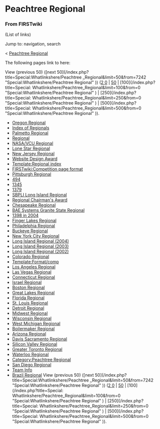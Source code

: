 # Peachtree Regional

### From FIRSTwiki

(List of links)

Jump to: navigation, search

&lt; [Peachtree Regional](/index.php?title=Peachtree_Regional&redirect=no
"Peachtree Regional" )  

The following pages link to here:

View (previous 50) ([next 50](/index.php?title=Special:Whatlinkshere/Peachtree
_Regional&limit=50&from=7242 "Special:Whatlinkshere/Peachtree Regional" )) ([2
0](/index.php?title=Special:Whatlinkshere/Peachtree_Regional&limit=20&from=0
"Special:Whatlinkshere/Peachtree Regional" ) |
[50](/index.php?title=Special:Whatlinkshere/Peachtree_Regional&limit=50&from=0
"Special:Whatlinkshere/Peachtree Regional" ) | [100](/index.php?title=Special:
Whatlinkshere/Peachtree_Regional&limit=100&from=0
"Special:Whatlinkshere/Peachtree Regional" ) | [250](/index.php?title=Special:
Whatlinkshere/Peachtree_Regional&limit=250&from=0
"Special:Whatlinkshere/Peachtree Regional" ) | [500](/index.php?title=Special:
Whatlinkshere/Peachtree_Regional&limit=500&from=0
"Special:Whatlinkshere/Peachtree Regional" )).

  * [Oregon Regional](Oregon_Regional "Oregon Regional" )
  * [Index of Regionals](Index_of_Regionals "Index of Regionals" )
  * [Palmetto Regional](Palmetto_Regional "Palmetto Regional" )
  * [Regional](Regional "Regional" )
  * [NASA/VCU Regional](NASA/VCU_Regional "NASA/VCU Regional" )
  * [Lone Star Regional](Lone_Star_Regional "Lone Star Regional" )
  * [New Jersey Regional](New_Jersey_Regional "New Jersey Regional" )
  * [Website Design Award](Website_Design_Award "Website Design Award" )
  * [Template:Regional index](Template:Regional_index "Template:Regional index" )
  * [FIRSTwiki:Competition page format](FIRSTwiki:Competition_page_format "FIRSTwiki:Competition page format" )
  * [Pittsburgh Regional](Pittsburgh_Regional "Pittsburgh Regional" )
  * [494](494 "494" )
  * [1345](1345 "1345" )
  * [1379](1379 "1379" )
  * [SBPLI Long Island Regional](SBPLI_Long_Island_Regional "SBPLI Long Island Regional" )
  * [Regional Chairman's Award](Regional_Chairman%27s_Award "Regional Chairman's Award" )
  * [Chesapeake Regional](Chesapeake_Regional "Chesapeake Regional" )
  * [BAE Systems Granite State Regional](BAE_Systems_Granite_State_Regional "BAE Systems Granite State Regional" )
  * [1398 in 2004](1398_in_2004 "1398 in 2004" )
  * [Finger Lakes Regional](Finger_Lakes_Regional "Finger Lakes Regional" )
  * [Philadelphia Regional](Philadelphia_Regional "Philadelphia Regional" )
  * [Buckeye Regional](Buckeye_Regional "Buckeye Regional" )
  * [New York City Regional](New_York_City_Regional "New York City Regional" )
  * [Long Island Regional (2004)](Long_Island_Regional_%282004%29 "Long Island Regional \(2004\)" )
  * [Long Island Regional (2003)](Long_Island_Regional_%282003%29 "Long Island Regional \(2003\)" )
  * [Long Island Regional (2002)](Long_Island_Regional_%282002%29 "Long Island Regional \(2002\)" )
  * [Colorado Regional](Colorado_Regional "Colorado Regional" )
  * [Template:Format/comp](Template:Format/comp "Template:Format/comp" )
  * [Los Angeles Regional](Los_Angeles_Regional "Los Angeles Regional" )
  * [Las Vegas Regional](Las_Vegas_Regional "Las Vegas Regional" )
  * [Connecticut Regional](Connecticut_Regional "Connecticut Regional" )
  * [Israel Regional](Israel_Regional "Israel Regional" )
  * [Boston Regional](Boston_Regional "Boston Regional" )
  * [Great Lakes Regional](Great_Lakes_Regional "Great Lakes Regional" )
  * [Florida Regional](Florida_Regional "Florida Regional" )
  * [St. Louis Regional](St._Louis_Regional "St. Louis Regional" )
  * [Detroit Regional](Detroit_Regional "Detroit Regional" )
  * [Midwest Regional](Midwest_Regional "Midwest Regional" )
  * [Wisconsin Regional](Wisconsin_Regional "Wisconsin Regional" )
  * [West Michigan Regional](West_Michigan_Regional "West Michigan Regional" )
  * [Boilermaker Regional](Boilermaker_Regional "Boilermaker Regional" )
  * [Arizona Regional](Arizona_Regional "Arizona Regional" )
  * [Davis Sacramento Regional](Davis_Sacramento_Regional "Davis Sacramento Regional" )
  * [Silicon Valley Regional](Silicon_Valley_Regional "Silicon Valley Regional" )
  * [Greater Toronto Regional](Greater_Toronto_Regional "Greater Toronto Regional" )
  * [Waterloo Regional](Waterloo_Regional "Waterloo Regional" )
  * [Category:Peachtree Regional](Category:Peachtree_Regional "Category:Peachtree Regional" )
  * [San Diego Regional](San_Diego_Regional "San Diego Regional" )
  * [Team Info](Team_Info "Team Info" )
  * [Brazil Regional](Brazil_Regional "Brazil Regional" )
View (previous 50) ([next 50](/index.php?title=Special:Whatlinkshere/Peachtree
_Regional&limit=50&from=7242 "Special:Whatlinkshere/Peachtree Regional" )) ([2
0](/index.php?title=Special:Whatlinkshere/Peachtree_Regional&limit=20&from=0
"Special:Whatlinkshere/Peachtree Regional" ) |
[50](/index.php?title=Special:Whatlinkshere/Peachtree_Regional&limit=50&from=0
"Special:Whatlinkshere/Peachtree Regional" ) | [100](/index.php?title=Special:
Whatlinkshere/Peachtree_Regional&limit=100&from=0
"Special:Whatlinkshere/Peachtree Regional" ) | [250](/index.php?title=Special:
Whatlinkshere/Peachtree_Regional&limit=250&from=0
"Special:Whatlinkshere/Peachtree Regional" ) | [500](/index.php?title=Special:
Whatlinkshere/Peachtree_Regional&limit=500&from=0
"Special:Whatlinkshere/Peachtree Regional" )).


